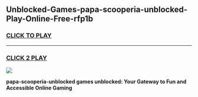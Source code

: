 
## Unblocked-Games-papa-scooperia-unblocked-Play-Online-Free-rfp1b
<h3>
<a href="https://premium76.site?title=papa-scooperia-unblocked&ref=26A">CLICK TO PLAY</a></h3>
<hr>

<h3>
<a href="https://premium76.site?title=papa-scooperia-unblocked&ref=26A">CLICK 2 PLAY</a>
  
</h3>

<a href="https://premium76.site?title=papa-scooperia-unblocked&ref=26A"><img src="https://clearcache.store/games.png"></a>


**papa-scooperia-unblocked games unblocked: Your Gateway to Fun and Accessible Online Gaming**
